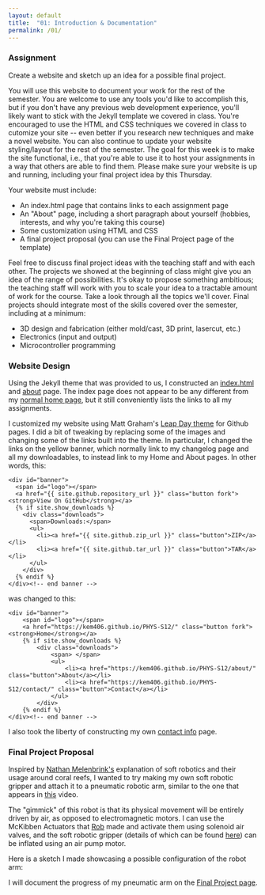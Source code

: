 ```yaml
---
layout: default
title:  "01: Introduction & Documentation"
permalink: /01/
---
```

### Assignment

Create a website and sketch up an idea for a possible final project.

You will use this website to document your work for the rest of the semester. You are welcome to use any tools you'd like to accomplish this, but if you don't have any previous web development experience, you'll likely want to stick with the Jekyll template we covered in class. You're encouraged to use the HTML and CSS techniques we covered in class to cutomize your site -- even better if you research new techniques and make a novel website. You can also continue to update your website styling/layout for the rest of the semester. The goal for this week is to make the site functional, i.e., that you're able to use it to host your assignments in a way that others are able to find them. Please make sure your website is up and running, including your final project idea by this Thursday.

Your website must include:

- An index.html page that contains links to each assignment page
- An "About" page, including a short paragraph about yourself (hobbies, interests, and why you're taking this course)
- Some customization using HTML and CSS
- A final project proposal (you can use the Final Project page of the template)

Feel free to discuss final project ideas with the teaching staff and with each other. The projects we showed at the beginning of class might give you an idea of the range of possibilities. It's okay to propose something ambitious; the teaching staff will work with you to scale your idea to a tractable amount of work for the course. Take a look through all the topics we'll cover. Final projects should integrate most of the skills covered over the semester, including at a minimum:

- 3D design and fabrication (either mold/cast, 3D print, lasercut, etc.)
- Electronics (input and output)
- Microcontroller programming

### Website Design

Using the Jekyll theme that was provided to us, I constructed an [index.html](https://kem406.github.io/PHYS-S12/index.html) and [about](https://kem406.github.io/PHYS-S12/about/) page. The index page does not appear to be any different from my [normal home page](https://kem406.github.io/PHYS-S12/), but it still conveniently lists the links to all my assignments.

I customized my website using Matt Graham's [Leap Day theme](https://pages-themes.github.io/leap-day/) for Github pages. I did a bit of tweaking by replacing some of the images and changing some of the links built into the theme. In particular, I changed the links on the yellow banner, which normally link to my changelog page and all my downloadables, to instead link to my Home and About pages. In other words, this:

```
<div id="banner">
  <span id="logo"></span>
  <a href="{{ site.github.repository_url }}" class="button fork"><strong>View On GitHub</strong></a>
  {% if site.show_downloads %}
    <div class="downloads">
      <span>Downloads:</span>
      <ul>
        <li><a href="{{ site.github.zip_url }}" class="button">ZIP</a></li>
        <li><a href="{{ site.github.tar_url }}" class="button">TAR</a></li>
      </ul>
    </div>
  {% endif %}
</div><!-- end banner -->
```

was changed to this:

```
<div id="banner">
	<span id="logo"></span>
	<a href="https://kem406.github.io/PHYS-S12/" class="button fork"><strong>Home</strong></a>
	{% if site.show_downloads %}
		<div class="downloads">
			<span> </span>
			<ul>
				<li><a href="https://kem406.github.io/PHYS-S12/about/" class="button">About</a></li>
				<li><a href="https://kem406.github.io/PHYS-S12/contact/" class="button">Contact</a></li>
			</ul>
		</div>
	{% endif %}
</div><!-- end banner -->
```

I also took the liberty of constructing my own [contact info](https://kem406.github.io/PHYS-S12/contact/) page.

### Final Project Proposal

Inspired by [Nathan Melenbrink's](http://nathanmelenbrink.com/) explanation of soft robotics and their usage around coral reefs, I wanted to try making my own soft robotic gripper and attach it to a pneumatic robotic arm, similar to the one that appears in [this](https://www.youtube.com/watch?v=P1lF_mJf8uo&t=1m11s) video.

The "gimmick" of this robot is that its physical movement will be entirely driven by air, as opposed to electromagnetic motors. I can use the McKibben Actuators that [Rob](https://roberthart56.github.io/SCFAB/SC_lab/) made and activate them using solenoid air valves, and the soft robotic gripper (details of which can be found [here](https://softroboticstoolkit.com/resources-for-educators/soft-gripper)) can be inflated using an air pump motor.  

Here is a sketch I made showcasing a possible configuration of the robot arm:

I will document the progress of my pneumatic arm on the [Final Project page](https://kem406.github.io/PHYS-S12/12/).
